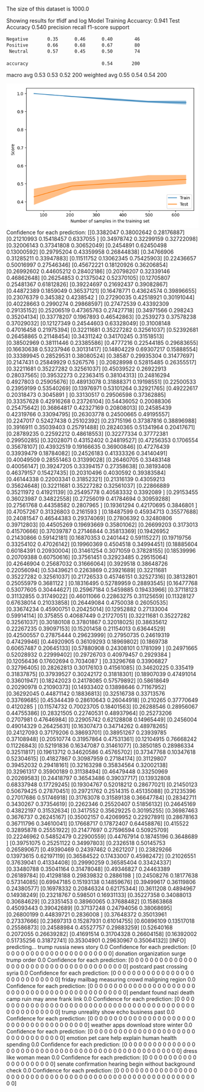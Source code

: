 The size of this dataset is 1000.0

Showing results for tfidf and log Model
Training Accuarcy: 0.941
Test Accuracy 0.540
              precision    recall  f1-score   support

    Negative       0.35      0.46      0.40        46
    Positive       0.66      0.68      0.67        80
     Neutral       0.57      0.45      0.50        74

    accuracy                           0.54       200
   macro avg       0.53      0.53      0.52       200
weighted avg       0.55      0.54      0.54       200

![](../plots/plot_acc_20230817-2047.png)
Confidence for each prediction: [[0.3382047  0.38002642 0.28176887]
 [0.21210993 0.15418457 0.6337055 ]
 [0.34978742 0.32299159 0.32722098]
 [0.32006143 0.37341808 0.30652049]
 [0.2454891  0.62450498 0.13000592]
 [0.29795204 0.43359958 0.26844838]
 [0.34766906 0.31285211 0.33947883]
 [0.11511752 0.13062345 0.75425903]
 [0.22436657 0.50016997 0.27546346]
 [0.45672221 0.18120926 0.36206854]
 [0.26992602 0.44605212 0.28402186]
 [0.20798207 0.32339146 0.46862648]
 [0.26254853 0.21375042 0.52370105]
 [0.12705807 0.25481367 0.61812826]
 [0.39224697 0.21692437 0.39082867]
 [0.44872389 0.1859049  0.36537121]
 [0.16478771 0.43624574 0.39896655]
 [0.23076379 0.345382   0.4238542 ]
 [0.27290035 0.42518921 0.30191044]
 [0.40228663 0.2990274  0.29868597]
 [0.27472539 0.43392309 0.29135152]
 [0.25206519 0.47365763 0.27427718]
 [0.34971566 0.298243   0.35204134]
 [0.33778207 0.1967893  0.46542863]
 [0.2539273  0.37578238 0.37029032]
 [0.12127349 0.24544603 0.63328049]
 [0.31008148 0.47016458 0.21975394]
 [0.32211681 0.35227282 0.32561037]
 [0.52392681 0.26458865 0.21148454]
 [0.34311242 0.34170245 0.31518513]
 [0.38502969 0.38111446 0.23385586]
 [0.4777216  0.22544185 0.29683655]
 [0.16630638 0.53237946 0.30131417]
 [0.14804229 0.69307217 0.15888554]
 [0.33389945 0.28529531 0.38080524]
 [0.38587    0.29935304 0.31477697]
 [0.2147431  0.25849929 0.5267576 ]
 [0.20828998 0.52815485 0.26355517]
 [0.32211681 0.35227282 0.32561037]
 [0.45039522 0.26922913 0.28037565]
 [0.39532273 0.22363415 0.38104313]
 [0.24816294 0.4927803  0.25905676]
 [0.48913078 0.31888371 0.19198551]
 [0.22500533 0.23959199 0.53540269]
 [0.13976971 0.53101264 0.32921765]
 [0.49222617 0.20318473 0.3045891 ]
 [0.33130517 0.29506598 0.37362885]
 [0.33357628 0.42916268 0.23726104]
 [0.54436052 0.20088306 0.25475642]
 [0.36864817 0.42327169 0.20808013]
 [0.24585439 0.42319766 0.33094795]
 [0.26303778 0.24500665 0.49195557]
 [0.2247017  0.52427438 0.25102392]
 [0.23715196 0.37387816 0.38896988]
 [0.3916911  0.35039403 0.25791488]
 [0.28240365 0.51341964 0.20417671]
 [0.28789235 0.22592212 0.48618553]
 [0.32277334 0.37772381 0.29950285]
 [0.32028071 0.43152402 0.24819527]
 [0.47256353 0.1706554  0.35678107]
 [0.43932519 0.19166635 0.36900846]
 [0.47276439 0.33939479 0.18784082]
 [0.24526183 0.41333326 0.34140491]
 [0.40049509 0.28551463 0.31399028]
 [0.26460705 0.33483148 0.40056147]
 [0.39247205 0.33394157 0.27358638]
 [0.38193408 0.46379157 0.15427435]
 [0.20310496 0.4030592  0.39383584]
 [0.46144338 0.22003341 0.31852321]
 [0.21316139 0.43059213 0.35624648]
 [0.32211681 0.35227282 0.32561037]
 [0.22866889 0.35211972 0.41921139]
 [0.25495778 0.40583332 0.3392089 ]
 [0.29153455 0.36023987 0.34822558]
 [0.27256019 0.41784694 0.30959288]
 [0.27561768 0.44358582 0.2807965 ]
 [0.19361294 0.42170695 0.3846801 ]
 [0.47057267 0.31326803 0.2161593 ]
 [0.18487599 0.45934713 0.35577688]
 [0.24081547 0.46544383 0.29374069]
 [0.27806392 0.32480806 0.39712803]
 [0.44505269 0.19693669 0.35801062]
 [0.26699203 0.3173013  0.41570666]
 [0.37039787 0.27146844 0.35813369]
 [0.19426952 0.21430866 0.59142181]
 [0.16870353 0.2401442  0.59115227]
 [0.19719756 0.33254102 0.47026142]
 [0.19960369 0.4504518  0.34994451]
 [0.18885604 0.60184391 0.20930004]
 [0.31461254 0.3071059  0.37828155]
 [0.18539996 0.20709388 0.60750616]
 [0.37561451 0.32923485 0.29515064]
 [0.42646904 0.25687032 0.31666064]
 [0.3929518  0.38648726 0.22056094]
 [0.53439621 0.2263869  0.23921689]
 [0.32211681 0.35227282 0.32561037]
 [0.21726533 0.45746151 0.32527316]
 [0.38132801 0.25055979 0.3681122 ]
 [0.18316495 0.52789959 0.28893545]
 [0.16477768 0.53077605 0.30444627]
 [0.25967184 0.5459885  0.19433966]
 [0.37118123 0.31132855 0.31749022]
 [0.46011066 0.22863275 0.31125659]
 [0.11328127 0.67638014 0.21033858]
 [0.26449084 0.4750038  0.26050535]
 [0.33674234 0.45900751 0.20425014]
 [0.12952882 0.27133004 0.59914114]
 [0.375855   0.40687449 0.21727051]
 [0.32211681 0.35227282 0.32561037]
 [0.30180108 0.37801867 0.32018025]
 [0.38635612 0.22267235 0.39097153]
 [0.15201458 0.21154013 0.63644529]
 [0.42500557 0.27875444 0.29623999]
 [0.27950735 0.24619319 0.47429946]
 [0.44920905 0.36109293 0.18969802]
 [0.1869738  0.60657487 0.20645133]
 [0.57880908 0.24308101 0.1781099 ]
 [0.24971665 0.52028932 0.22999402]
 [0.29726703 0.40979457 0.2929384 ]
 [0.12056436 0.17602694 0.7034087 ]
 [0.33296768 0.33906827 0.32796405]
 [0.28262813 0.30176103 0.41561085]
 [0.34620225 0.335419   0.31837875]
 [0.37939527 0.30242172 0.31818301]
 [0.18907039 0.47491014 0.33601947]
 [0.18242023 0.24178085 0.57579892]
 [0.58618649 0.20290978 0.21090373]
 [0.14933402 0.13898646 0.71167952]
 [0.36292045 0.44871142 0.18836813]
 [0.32516738 0.33713576 0.33769685]
 [0.45344439 0.28610643 0.26044918]
 [0.210265   0.37770649 0.4120285 ]
 [0.11574732 0.70023705 0.18401563]
 [0.26288546 0.28956067 0.44755386]
 [0.28321505 0.22740531 0.48937964]
 [0.25273206 0.2707981  0.47646984]
 [0.22905742 0.62128808 0.14965449]
 [0.2456004  0.49014329 0.26425631]
 [0.16307473 0.34714262 0.48978265]
 [0.24127093 0.37179206 0.38693701]
 [0.38951267 0.23939785 0.37108948]
 [0.20510774 0.31957864 0.47531361]
 [0.12104915 0.76668242 0.11226843]
 [0.52191836 0.16347087 0.31461077]
 [0.3850185  0.28986334 0.32511817]
 [0.19613712 0.34620586 0.45765702]
 [0.37347768 0.10347618 0.52304615]
 [0.41827867 0.30987959 0.27184174]
 [0.31129807 0.39452032 0.29418161]
 [0.32163298 0.35834564 0.32002138]
 [0.32961317 0.35900189 0.31138494]
 [0.46479448 0.33250969 0.20269583]
 [0.24418797 0.36543486 0.39037717]
 [0.13932808 0.68337948 0.17729245]
 [0.19304767 0.52018212 0.28677021]
 [0.21450123 0.50679425 0.27870451]
 [0.29721762 0.2514315  0.45135088]
 [0.21235396 0.27017686 0.51746918]
 [0.31763078 0.31589138 0.36647784]
 [0.28342711 0.3430267  0.37354619]
 [0.2262346  0.25520407 0.51856132]
 [0.24645169 0.43822197 0.31532634]
 [0.3417552  0.35629225 0.30195255]
 [0.36987463 0.3676737  0.26245167]
 [0.35002157 0.42069952 0.22927891]
 [0.28678163 0.36711796 0.34610041]
 [0.17668717 0.17872407 0.64458876]
 [0.415522   0.32895878 0.25551922]
 [0.21477697 0.27596594 0.50925709]
 [0.22246962 0.54852479 0.22900559]
 [0.44767914 0.18745196 0.3648689 ]
 [0.39751075 0.25251122 0.34997803]
 [0.2326518  0.50145753 0.26589067]
 [0.49390469 0.24397462 0.2621207 ]
 [0.23829266 0.13973615 0.62197119]
 [0.36584522 0.17433007 0.45982472]
 [0.21026551 0.37639041 0.41334408]
 [0.29990259 0.36585404 0.33424337]
 [0.33480788 0.35041164 0.31478048]
 [0.49346827 0.24463389 0.26189784]
 [0.41298188 0.29839832 0.2886198 ]
 [0.24508276 0.18177638 0.57314085]
 [0.69947185 0.15193138 0.14859676]
 [0.39499617 0.36119806 0.24380577]
 [0.16978332 0.20846324 0.62175344]
 [0.3611208  0.4894967  0.14938249]
 [0.23218767 0.598501   0.16931133]
 [0.35227358 0.34088013 0.30684629]
 [0.23351453 0.38960065 0.37688482]
 [0.15863868 0.45093443 0.39042689]
 [0.37137248 0.24794056 0.38068695]
 [0.26800199 0.44839721 0.2836008 ]
 [0.37648372 0.35013961 0.27337666]
 [0.23697313 0.15287931 0.61014755]
 [0.60896109 0.13517018 0.25586873]
 [0.24588984 0.45527757 0.29883259]
 [0.52640168 0.2072055  0.26639282]
 [0.41691514 0.31704328 0.26604158]
 [0.16392002 0.51735256 0.31872741]
 [0.35304901 0.29630967 0.35064132]]
[INFO] predicting...
trump russia news story
0.0
Confidence for each prediction: [0 0 0 0 0 0 0 0 0 0 0 0 0 0 0 0 0 0 0 0 0 0 0]
donation organization surge trump order
0.0
Confidence for each prediction: [0 0 0 0 0 0 0 0 0 0 0 0 0 0 0 0 0 0 0 0 0 0 0 0 0 0 0 0 0 0 0 0 0 0 0 0 0
 0 0]
postcard past crossing syria
0.0
Confidence for each prediction: [0 0 0 0 0 0 0 0 0 0 0 0 0 0 0 0 0 0 0 0 0 0 0 0 0 0 0 0]
friday mailbag measuring crowd maligning region
0.0
Confidence for each prediction: [0 0 0 0 0 0 0 0 0 0 0 0 0 0 0 0 0 0 0 0 0 0 0 0 0 0 0 0 0 0 0 0 0 0 0 0 0
 0 0 0 0 0 0 0 0 0 0]
pendant found nazi death camp ruin may anne frank link
0.0
Confidence for each prediction: [0 0 0 0 0 0 0 0 0 0 0 0 0 0 0 0 0 0 0 0 0 0 0 0 0 0 0 0 0 0 0 0 0 0 0 0 0
 0 0 0 0 0 0 0 0 0 0 0 0 0 0 0 0 0]
trump unreality show echo business past
0.0
Confidence for each prediction: [0 0 0 0 0 0 0 0 0 0 0 0 0 0 0 0 0 0 0 0 0 0 0 0 0 0 0 0 0 0 0 0 0 0 0 0 0
 0 0]
weather apps download store winter
0.0
Confidence for each prediction: [0 0 0 0 0 0 0 0 0 0 0 0 0 0 0 0 0 0 0 0 0 0 0 0 0 0 0 0 0 0 0 0 0 0]
emotion pet care help explain human health spending
0.0
Confidence for each prediction: [0 0 0 0 0 0 0 0 0 0 0 0 0 0 0 0 0 0 0 0 0 0 0 0 0 0 0 0 0 0 0 0 0 0 0 0 0
 0 0 0 0 0 0 0 0 0 0 0 0 0 0]
dress like woman mean
0.0
Confidence for each prediction: [0 0 0 0 0 0 0 0 0 0 0 0 0 0 0 0 0 0 0 0 0]
senate confirmation hearing begin without background check
0.0
Confidence for each prediction: [0 0 0 0 0 0 0 0 0 0 0 0 0 0 0 0 0 0 0 0 0 0 0 0 0 0 0 0 0 0 0 0 0 0 0 0 0
 0 0 0 0 0 0 0 0 0 0 0 0 0 0 0 0 0 0 0 0 0]
